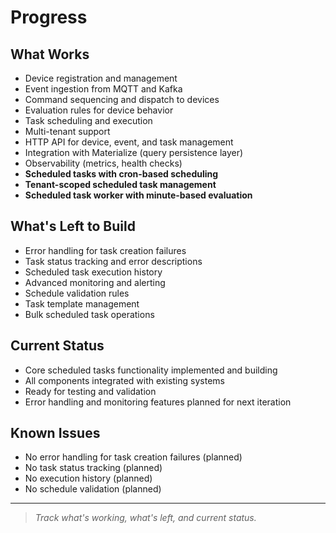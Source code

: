 # Progress

## What Works
- Device registration and management
- Event ingestion from MQTT and Kafka
- Command sequencing and dispatch to devices
- Evaluation rules for device behavior
- Task scheduling and execution
- Multi-tenant support
- HTTP API for device, event, and task management
- Integration with Materialize (query persistence layer)
- Observability (metrics, health checks)
- **Scheduled tasks with cron-based scheduling**
- **Tenant-scoped scheduled task management**
- **Scheduled task worker with minute-based evaluation**

## What's Left to Build
- Error handling for task creation failures
- Task status tracking and error descriptions
- Scheduled task execution history
- Advanced monitoring and alerting
- Schedule validation rules
- Task template management
- Bulk scheduled task operations

## Current Status
- Core scheduled tasks functionality implemented and building
- All components integrated with existing systems
- Ready for testing and validation
- Error handling and monitoring features planned for next iteration

## Known Issues
- No error handling for task creation failures (planned)
- No task status tracking (planned)
- No execution history (planned)
- No schedule validation (planned)

---

> _Track what's working, what's left, and current status._ 